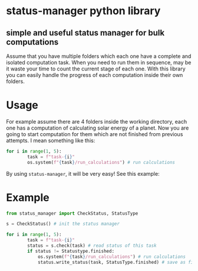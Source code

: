 # status-manager python library
## simple and useful status manager for bulk computations
Assume that you have multiple folders which each one have a complete and isolated computation task.
When you need to run them in sequence, may be it waste your time to count the current stage of each one. With this library you can easily handle the progress of each computation inside their own folders.    

# Usage
For example assume there are 4 folders inside the working directory, each one has a computation of calculating solar energy of a planet. Now you are going to start computation for them which are not finished from previous attempts. I mean something like this:
```python
for i in range(1, 5):
        task = f"task-{i}"
        os.system(f"{task}/run_calculations") # run calculations
```

By using `status-manager`, it will be very easy! See this example:

# Example

```python
from status_manager import CheckStatus, StatusType

s = CheckStatus() # init the status manager

for i in range(1, 5):
        task = f"task-{i}"
        status = s.check(task) # read status of this task
        if status != Statustype.finished:
            os.system(f"{task}/run_calculations") # run calculations
            status.write_status(task, StatusType.finished) # save as finished
```
